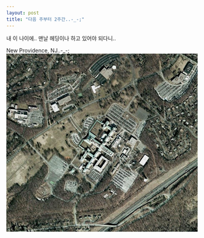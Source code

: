 ```yaml
---
layout: post
title: "다음 주부터 2주간..-_-;"
---
```


내 이 나이에..
맨날 헤딩이나 하고 있어야 되다니..

New Providence, NJ..-_-;
![image](/assets/images/ed67631412e37b22f120c1a8bb1f206f.jpg)


